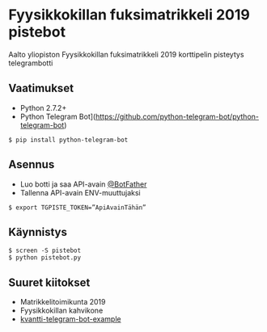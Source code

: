 # Fyysikkokillan fuksimatrikkeli 2019 pistebot

Aalto yliopiston Fyysikkokillan fuksimatrikkeli 2019 korttipelin pisteytys telegrambotti

## Vaatimukset
* Python 2.7.2+
* Python Telegram Bot](https://github.com/python-telegram-bot/python-telegram-bot)
```
$ pip install python-telegram-bot
```

## Asennus
* Luo botti ja saa API-avain [@BotFather](http://t.me/BotFather)
* Tallenna API-avain ENV-muuttujaksi
```
$ export TGPISTE_TOKEN=”ApiAvainTähän”
```

## Käynnistys
```
$ screen -S pistebot
$ python pistebot.py
```


## Suuret kiitokset
* Matrikkelitoimikunta 2019
* Fyysikkokillan kahvikone
* [kvantti-telegram-bot-example](https://github.com/EinariTuukkanen/kvantti-telegram-bot-example)
